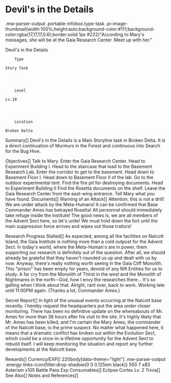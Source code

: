# Devil's in the Details

.mw-parser-output .portable-infobox.type-task .pi-image-thumbnail{width:100%;height:auto;background-color:#111;background-color:rgba(17,17,17,0.6);border:solid 1px #222}"According to Mary's messages, she will be at the Gaia Research Center. Meet up with her."

Devil&#39;s in the Details

	

	
		Type
	
	Story Task



	
		Level
	
	Lv.18



	
		Location
	
	Broken Delta





Summary[]
Devil's in the Details is a Main Storyline task in Broken Delta. It is a direct continuation of Murmurs in the Forest and continuous into Search for the Bug Hive.

Objectives[]
Talk to Mary.
Enter the Gaia Research Center.
Head to Experiment Building I.
Head to the staircase that lead to the Basement Research Lab.
Enter the corridor to get to the basement.
Head down to Basement Floor I.
Head down to Basement Floor II of the lab.
Go to the outdoor experimental tent.
Find the fire pit for destroying documents.
Head to Experiment Building II
Find the Rosetta documents on the shelf.
Leave the Gaia Research Center from the east-wing entrance.
Tell Mary what you have found.
Documents[]
Warning of an Attack[]
Attention, this is not a drill! We are under attack by the Meta-Humans! It can be confirmed that Base Commander Ames has betrayed Rosetta! All personnel should immediately take refuge inside the institute! The good news is, we are all members of the Advent Sect here, so let's unite! We must hold down the fort until the main suppression force arrives and wipes out those traitors!

Research Progress Stalled[]
As expected, among all the facilities on Nalcott Island, the Gaia Institute is nothing more than a cold outpost for the Advent Sect. In today's world, where the Meta-Human's are in power, them supporting our research is definitely out of the question. After all, we should already be grateful that they haven't rounded us up and dealt with us by now. Anyway, there's really nothing worth seeing in the Gaia Cliff Monolith. This "prison" has been empty for years, devoid of any Rift Entities for us to study. A far cry from the Monolith of Thirst in the west and the Monolith of Nightmares in the north--God, how I envy the researches there... It's so galling when I think about that. Alright, rant over, back to work. Working late until 11:00PM again. (Thanks a lot, Commander Ames.)

Secret Report[]
In light of the unusual events occurring at the Nalcott base recently. I hereby request the headquarters put the area under closer monitoring. There has been no definitive update on the whereabouts of Mr. Ames for more than 36 hours after his visit to the site. It's highly likely that Mr. Ames has been killed, and I'm certain the Mary Ames, the commander of the Nalcott base, is the prime suspect. No matter what happened here, it means that a dramatic conflict has broken out within the Evolution Sect, which could be a once-in-a-lifetime opportunity for the Advent Sect to rebuild itself. I will keep monitoring the situation and report any further developments at the Nalcott base.

Rewards[]
Currency/EXP[]
 220body[data-theme="light"] .mw-parser-output .energy-links-icon{filter:drop-shadow(0 0 0.125em black)}
550
 7
x83 Asterism
x105 Battle Pass Exp
Consumables[]
Eclipse Cortex Lv. 2
Trivia[]
See Also[]
Notes and References[]
